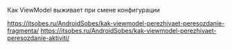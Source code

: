 Как ViewModel выживает при смене конфигурации

https://itsobes.ru/AndroidSobes/kak-viewmodel-perezhivaet-peresozdanie-fragmenta/
https://itsobes.ru/AndroidSobes/kak-viewmodel-perezhivaet-peresozdanie-aktiviti/